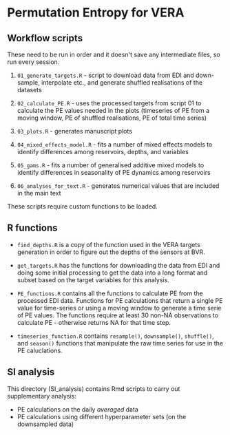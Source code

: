 # Permutation Entropy for VERA

## Workflow scripts

These need to be run in order and it doesn't save any intermediate files, so run every session.

1.  `01_generate_targets.R` - script to download data from EDI and down-sample, interpolate etc., and generate shuffled realisations of the datasets

2.  `02_calculate_PE.R` - uses the processed targets from script 01 to calculate the PE values needed in the plots (timeseries of PE from a moving window, PE of shuffled realisations, PE of total time series)

3.  `03_plots.R` - generates manuscript plots

4.  `04_mixed_effects_model.R` - fits a number of mixed effects models to identify differences among reservoirs, depths, and variables

5.  `05_gams.R` - fits a number of generalised additive mixed models to identify differences in seasonality of PE dynamics among reservoirs

6.  `06_analyses_for_text.R` - generates numerical values that are included in the main text

These scripts require custom functions to be loaded.

## R functions

-   `find_depths.R` is a copy of the function used in the VERA targets generation in order to figure out the depths of the sensors at BVR.

-   `get_targets.R` has the functions for downloading the data from EDI and doing some initial processing to get the data into a long format and subset based on the target variables for this analysis.

-   `PE_functions.R` contains all the functions to calculate PE from the processed EDI data. Functions for PE calculations that return a single PE value for time-series or using a moving window to generate a time serie of PE values. The functions require at least 30 non-NA observations to calculate PE - otherwise returns NA for that time step.

-   `timeseries_function.R` contains `resample()`, `downsample()`, `shuffle()`, and `season()` functions that manipulate the raw time series for use in the PE caluclations.

## SI analysis

This directory (SI_analysis) contains Rmd scripts to carry out supplementary analysis:

-   PE calculations on the daily *averaged* data
-   PE calculations using different hyperparameter sets (on the downsampled data)

